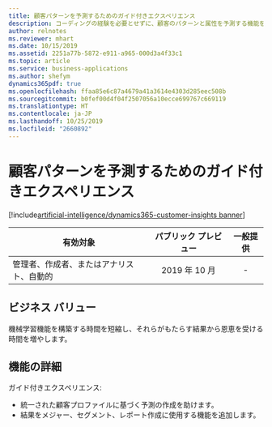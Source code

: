 ```yaml
---
title: 顧客パターンを予測するためのガイド付きエクスペリエンス
description: コーディングの経験を必要とせずに、顧客のパターンと属性を予測する機能を提供します。
author: relnotes
ms.reviewer: mhart
ms.date: 10/15/2019
ms.assetid: 2251a77b-5872-e911-a965-000d3a4f33c1
ms.topic: article
ms.service: business-applications
ms.author: shefym
dynamics365pdf: true
ms.openlocfilehash: ffaa85e6c87a4679a41a3614e4303d285eec508b
ms.sourcegitcommit: b0fef00d4f04f2507056a10ecce699767c669119
ms.translationtype: HT
ms.contentlocale: ja-JP
ms.lasthandoff: 10/25/2019
ms.locfileid: "2660892"
---
```

# <a name="guided-experience-to-predict-customer-patterns"></a>顧客パターンを予測するためのガイド付きエクスペリエンス
[!include[artificial-intelligence/dynamics365-customer-insights banner](../includes/artificial-intelligence/dynamics365-customer-insights.md)]

| 有効対象    |  パブリック プレビュー | 一般提供 | 
| ---------- | :----------: |:----------: |
|管理者、作成者、またはアナリスト、自動的|2019 年 10 月| -|


## <a name="business-value"></a>ビジネス バリュー
<!-- bv start -->
機械学習機能を構築する時間を短縮し、それらがもたらす結果から恩恵を受ける時間を増やします。

<!-- bv end -->



## <a name="feature-details"></a>機能の詳細
<!--feature detail start -->
ガイド付きエクスペリエンス:

- 統一された顧客プロファイルに基づく予測の作成を助けます。 
- 結果をメジャー、セグメント、レポート作成に使用する機能を追加します。
<!--feature detail end -->









